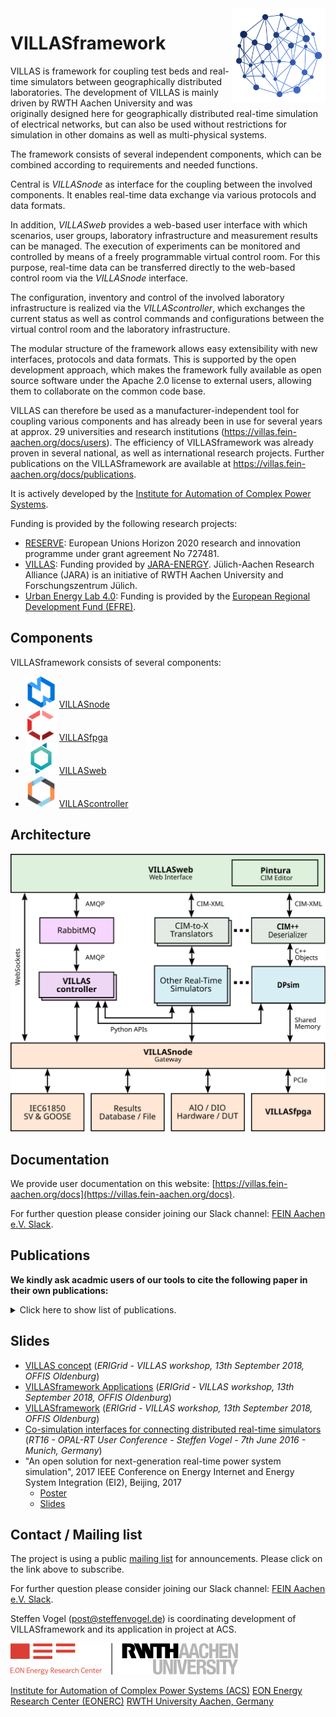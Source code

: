 <img src="img/logos/villas_framework.png" width="150" align="right">

# VILLASframework

VILLAS is framework for coupling test beds and real-time simulators between geographically distributed laboratories.
The development of VILLAS is mainly driven by RWTH Aachen University and was originally designed here for geographically distributed real-time simulation of electrical networks, but can also be used without restrictions for simulation in other domains as well as multi-physical systems.

The framework consists of several independent components, which can be combined according to requirements and needed functions.

Central is _VILLASnode_ as interface for the coupling between the involved components.
It enables real-time data exchange via various protocols and data formats.

In addition, _VILLASweb_ provides a web-based user interface with which scenarios, user groups, laboratory infrastructure and measurement results can be managed.
The execution of experiments can be monitored and controlled by means of a freely programmable virtual control room.
For this purpose, real-time data can be transferred directly to the web-based control room via the _VILLASnode_ interface.

The configuration, inventory and control of the involved laboratory infrastructure is realized via the _VILLAScontroller_, which exchanges the current status as well as control commands and configurations between the virtual control room and the laboratory infrastructure.

The modular structure of the framework allows easy extensibility with new interfaces, protocols and data formats.
This is supported by the open development approach, which makes the framework fully available as open source software under the Apache 2.0 license to external users, allowing them to collaborate on the common code base.

VILLAS can therefore be used as a manufacturer-independent tool for coupling various components and has already been in use for several years at approx. 29 universities and research institutions (https://villas.fein-aachen.org/docs/users).
The efficiency of VILLASframework was already proven in several national, as well as international research projects.
Further publications on the VILLASframework are available at https://villas.fein-aachen.org/docs/publications.

It is actively developed by the [Institute for Automation of Complex Power Systems](https://www.acs.eonerc.rwth-aachen.de).

Funding is provided by the following research projects:

- [RESERVE](http://re-serve.eu/): European Unions Horizon 2020 research and innovation programme under grant agreement No 727481.
- [VILLAS](https://villas.fein-aachen.org/website/): Funding provided by [JARA-ENERGY](http://www.jara.org/en/research/energy). Jülich-Aachen Research Alliance (JARA) is an initiative of RWTH Aachen University and Forschungszentrum Jülich.
- [Urban Energy Lab 4.0](http://www.acs.eonerc.rwth-aachen.de/go/id/qxvw): Funding is provided by the [European Regional Development Fund (EFRE)](https://ec.europa.eu/regional_policy/en/funding/erdf/).


## Components

VILLASframework consists of several components:

- <img width="50" src="img/logos/villas_node.png" /> [VILLASnode](https://github.com/VILLASframework/node)
- <img width="50" src="img/logos/villas_fpga.png" /> [VILLASfpga](https://github.com/VILLASframework/fpga)
- <img width="50" src="img/logos/villas_web.png" /> [VILLASweb](https://github.com/VILLASframework/web)
- <img width="50" src="img/logos/villas_controller.png" /> [VILLAScontroller](https://github.com/VILLASframework/controller)


## Architecture

<a href="img/VILLASframework.svg"><img style="text-align: center" src="img/VILLASframework.svg" style="max-width: 75% " /></a>

## Documentation

We provide user documentation on this website:
[https://villas.fein-aachen.org/docs](https://villas.fein-aachen.org/docs).

For further question please consider joining our Slack channel: [FEIN Aachen e.V. Slack](https://join.slack.com/t/feinev/shared_invite/enQtNTE1NjY5MTg5NTY4LWM4MWI5ZTVkNDgzZTgyNmY5NWY2N2M3MjdjYzQxY2E0MmRlNjBkYTc3ODNlMDliY2M5YzllNjE4YTY3ODBjM2M).


## Publications

**We kindly ask acadmic users of our tools to cite the following paper in their own publications:**

<details>
  <summary>Click here to show list of publications.</summary>

- A. Monti et al., "[A Global Real-Time Superlab: Enabling High Penetration of Power Electronics in the Electric Grid](https://ieeexplore.ieee.org/document/8458285/)," in _IEEE Power Electronics Magazine_, vol. 5, no. 3, pp. 35-44, Sept. 2018.
- M. Stevic, S. Vogel and A. Monti, "[From Monolithic to Geographically Distributed Simulation of HVdc Systems](https://ieeexplore.ieee.org/document/8460045)," _2018 IEEE 19th Workshop on Control and Modeling for Power Electronics (COMPEL)_, Padova, Italy, 2018, pp. 1-5.
- M. Mirz, S. Vogel, B. Schäfer, A. Monti, "Distributed Real-Time Co-Simulation as a Service," _2018 IEEE International Conference on Industrial Electronics for Sustainable Energy Systems (IESES)_, Waikato, NZ, Jan. 2018.
- S. Vogel, M. Mirz, L. Razik and A. Monti, "[An Open Solution for Next-generation Real-time Power System Simulation](https://ieeexplore.ieee.org/document/8245739)," _2017 IEEE Conference on Energy Internet and Energy System Integration (EI2)_, Beijing, 2017, pp. 1-6.
- M. Stevic et al., “[A Multi-Site European Framework for Real-Time Co-Simulation of Power Systems](http://digital-library.theiet.org/content/journals/10.1049/iet-gtd.2016.1576),” _IET Generation, Transmission & Distribution_, Jun. 2017.
- M. Stevic, M. Panwar, M. Mohanpurkar, R. Hovsapian and A. Monti, "[Empirical study of simulation fidelity in geographically distributed real-time simulations](https://ieeexplore.ieee.org/document/8107236)," _2017 North American Power Symposium (NAPS)_, Morgantown, WV, 2017, pp. 1-6.
- C. F. Covrig et al., [A European Platform for Distributed Real Time Modelling & Simulation of Emerging Electricity Systems](https://ec.europa.eu/jrc/en/publication/european-platform-distributed-real-time-modelling-simulation-emerging-electricity-systems). _European Union: JRC Science Hub_, 2016.
- E. Bompard et al., “[A multi-site real-time co-simulation platform for the testing of control strategies of distributed storage and V2G in distribution networks](http://ieeexplore.ieee.org/document/7695666/),” in _18th European Conference on Power Electronics and Applications_ (EPE’16 ECCE Europe), 2016, pp. 1–9.
- M. Stevic et al., “[Virtual integration of laboratories over long distance for real-time co-simulation of power systems](http://ieeexplore.ieee.org/document/7793422/),” in _IECON 2016 - 42nd Annual Conference of the IEEE Industrial Electronics Society_, 2016, pp. 6717–6721.
- M. Stevic, S. Vogel, A. Monti, and S. D’Arco, “[Feasibility of geographically distributed real-time simulation of HVDC system interconnected with AC networks](http://ieeexplore.ieee.org/document/7232700/),” in _PowerTech_, 2015 IEEE Eindhoven, 2015, pp. 1–5.
- M. Stevic, A. Monti and A. Benigni, "[Development of a simulator-to-simulator interface for geographically distributed simulation of power systems in real time](https://ieeexplore.ieee.org/document/7392888)," _IECON 2015 - 41st Annual Conference of the IEEE Industrial Electronics Society_, Yokohama, 2015, pp. 005020-005025.
- M. Stevic and S. Vogel, “[Geographically Distributed Simulation: a backbone platform for studying integration of offshore wind energy](http://www.marinet2.eu/wp-content/uploads/2017/04/DistSimOffshoreWind_SINTEF_infrastructure_access_report.pdf),” MARINET Infrastructure Access Rep., Dec. 2014.

</details>

## Slides

- [VILLAS concept](https://villas.fein-aachen.org/slides/VILLASconcept_AMonti.pdf)
  (_ERIGrid - VILLAS workshop, 13th September 2018, OFFIS Oldenburg_)
- [VILLASframework Applications](https://villas.fein-aachen.org/slides/VILLASframework_Applications_MStevic.pdf.pdf)
  (_ERIGrid - VILLAS workshop, 13th September 2018, OFFIS Oldenburg_)
- [VILLASframework](https://villas.fein-aachen.org/slides/VILLASframework-v5.pdf)
  (_ERIGrid - VILLAS workshop, 13th September 2018, OFFIS Oldenburg_)
- [Co-simulation interfaces for connecting distributed real-time simulators](https://villas.fein-aachen.org/slides/Co-sim_interfaces_RT16.pdf)
   (_RT16 - OPAL-RT User Conference - Steffen Vogel - 7th June 2016 - Munich, Germany_)
- "An open solution for next-generation real-time power system simulation", 2017 IEEE Conference on Energy Internet and Energy System Integration (EI2), Beijing, 2017
  - [Poster](https://villas.fein-aachen.org/slides/ieee_ei2_2017_poster_open_solution.pdf)
  - [Slides](https://villas.fein-aachen.org/slides/3-minute-presentation-797.pdf)

## Contact / Mailing list

The project is using a public [mailing list](https://mailman.rwth-aachen.de/mailman/listinfo/villas) for announcements.
Please click on the link above to subscribe.

For further question please consider joining our Slack channel: [FEIN Aachen e.V. Slack](https://join.slack.com/t/feinev/shared_invite/enQtNTE1NjY5MTg5NTY4LWM4MWI5ZTVkNDgzZTgyNmY5NWY2N2M3MjdjYzQxY2E0MmRlNjBkYTc3ODNlMDliY2M5YzllNjE4YTY3ODBjM2M).

Steffen Vogel (<post@steffenvogel.de>) is coordinating development of VILLASframework and its application in project at ACS.

[![EONERC ACS Logo](img/logos/eonerc.png)](http://www.acs.eonerc.rwth-aachen.de)

[Institute for Automation of Complex Power Systems (ACS)](http://www.acs.eonerc.rwth-aachen.de)
[EON Energy Research Center (EONERC)](http://www.eonerc.rwth-aachen.de)
[RWTH University Aachen, Germany](http://www.rwth-aachen.de)
